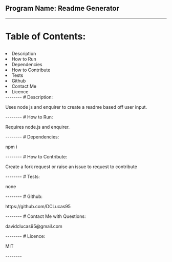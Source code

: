 ## Program Name: Readme Generator
--------
# Table of Contents:<ul>
<li>Description</li>
<li>How to Run</li>
<li>Dependencies</li>
<li>How to Contribute</li>
<li>Tests</li>
<li>Github</li>
<li>Contact Me</li>
<li>Licence</li></ul>
--------
# Description: 
<p>Uses node js and enquirer to create a readme based off user input.</p>
--------
# How to Run: 
<p>Requires node.js and enquirer.</p>
--------
# Dependencies: 
<p>npm i</p>
--------
# How to Contribute: 
<p> Create a fork request or raise an issue to request to contribute</p>
--------
# Tests: 
<p>none</p>
--------
# Github: 
<p> https://github.com/DCLucas95</p>
--------
# Contact Me with Questions: 
<p>davidclucas95@gmail.com</p>
--------
# Licence: 
<p>MIT</p>
--------
